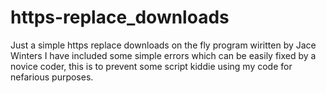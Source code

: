 # https-replace_downloads
Just a simple https replace downloads on the fly program wiritten by Jace Winters
I have included some simple errors which can be easily fixed by a novice coder, this is to prevent some script kiddie using my code for nefarious purposes.
